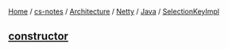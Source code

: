 [Home](https://mengxianbin.github.io) /
[cs-notes](https://mengxianbin.github.io/cs-notes/site) /
[Architecture](https://mengxianbin.github.io/cs-notes/site/Architecture) /
[Netty](https://mengxianbin.github.io/cs-notes/site/Architecture/Netty) /
[Java](https://mengxianbin.github.io/cs-notes/site/Architecture/Netty/Java) /
[SelectionKeyImpl](https://mengxianbin.github.io/cs-notes/site/Architecture/Netty/Java/SelectionKeyImpl)

## [constructor](https://mengxianbin.github.io/cs-notes/site/Architecture/Netty/Java/SelectionKeyImpl/constructor)
